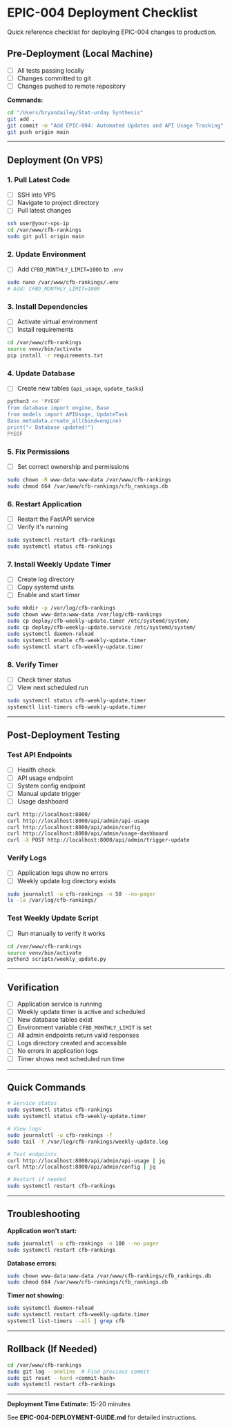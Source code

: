 # EPIC-004 Deployment Checklist

Quick reference checklist for deploying EPIC-004 changes to production.

## Pre-Deployment (Local Machine)

- [ ] All tests passing locally
- [ ] Changes committed to git
- [ ] Changes pushed to remote repository

**Commands:**
```bash
cd "/Users/bryandailey/Stat-urday Synthesis"
git add .
git commit -m "Add EPIC-004: Automated Updates and API Usage Tracking"
git push origin main
```

---

## Deployment (On VPS)

### 1. Pull Latest Code
- [ ] SSH into VPS
- [ ] Navigate to project directory
- [ ] Pull latest changes

```bash
ssh user@your-vps-ip
cd /var/www/cfb-rankings
sudo git pull origin main
```

### 2. Update Environment
- [ ] Add `CFBD_MONTHLY_LIMIT=1000` to `.env`

```bash
sudo nano /var/www/cfb-rankings/.env
# Add: CFBD_MONTHLY_LIMIT=1000
```

### 3. Install Dependencies
- [ ] Activate virtual environment
- [ ] Install requirements

```bash
cd /var/www/cfb-rankings
source venv/bin/activate
pip install -r requirements.txt
```

### 4. Update Database
- [ ] Create new tables (`api_usage`, `update_tasks`)

```bash
python3 << 'PYEOF'
from database import engine, Base
from models import APIUsage, UpdateTask
Base.metadata.create_all(bind=engine)
print("✓ Database updated!")
PYEOF
```

### 5. Fix Permissions
- [ ] Set correct ownership and permissions

```bash
sudo chown -R www-data:www-data /var/www/cfb-rankings
sudo chmod 664 /var/www/cfb-rankings/cfb_rankings.db
```

### 6. Restart Application
- [ ] Restart the FastAPI service
- [ ] Verify it's running

```bash
sudo systemctl restart cfb-rankings
sudo systemctl status cfb-rankings
```

### 7. Install Weekly Update Timer
- [ ] Create log directory
- [ ] Copy systemd units
- [ ] Enable and start timer

```bash
sudo mkdir -p /var/log/cfb-rankings
sudo chown www-data:www-data /var/log/cfb-rankings
sudo cp deploy/cfb-weekly-update.timer /etc/systemd/system/
sudo cp deploy/cfb-weekly-update.service /etc/systemd/system/
sudo systemctl daemon-reload
sudo systemctl enable cfb-weekly-update.timer
sudo systemctl start cfb-weekly-update.timer
```

### 8. Verify Timer
- [ ] Check timer status
- [ ] View next scheduled run

```bash
sudo systemctl status cfb-weekly-update.timer
systemctl list-timers cfb-weekly-update.timer
```

---

## Post-Deployment Testing

### Test API Endpoints
- [ ] Health check
- [ ] API usage endpoint
- [ ] System config endpoint
- [ ] Manual update trigger
- [ ] Usage dashboard

```bash
curl http://localhost:8000/
curl http://localhost:8000/api/admin/api-usage
curl http://localhost:8000/api/admin/config
curl http://localhost:8000/api/admin/usage-dashboard
curl -X POST http://localhost:8000/api/admin/trigger-update
```

### Verify Logs
- [ ] Application logs show no errors
- [ ] Weekly update log directory exists

```bash
sudo journalctl -u cfb-rankings -n 50 --no-pager
ls -la /var/log/cfb-rankings/
```

### Test Weekly Update Script
- [ ] Run manually to verify it works

```bash
cd /var/www/cfb-rankings
source venv/bin/activate
python3 scripts/weekly_update.py
```

---

## Verification

- [ ] Application service is running
- [ ] Weekly update timer is active and scheduled
- [ ] New database tables exist
- [ ] Environment variable `CFBD_MONTHLY_LIMIT` is set
- [ ] All admin endpoints return valid responses
- [ ] Logs directory created and accessible
- [ ] No errors in application logs
- [ ] Timer shows next scheduled run time

---

## Quick Commands

```bash
# Service status
sudo systemctl status cfb-rankings
sudo systemctl status cfb-weekly-update.timer

# View logs
sudo journalctl -u cfb-rankings -f
sudo tail -f /var/log/cfb-rankings/weekly-update.log

# Test endpoints
curl http://localhost:8000/api/admin/api-usage | jq
curl http://localhost:8000/api/admin/config | jq

# Restart if needed
sudo systemctl restart cfb-rankings
```

---

## Troubleshooting

**Application won't start:**
```bash
sudo journalctl -u cfb-rankings -n 100 --no-pager
sudo systemctl restart cfb-rankings
```

**Database errors:**
```bash
sudo chown www-data:www-data /var/www/cfb-rankings/cfb_rankings.db
sudo chmod 664 /var/www/cfb-rankings/cfb_rankings.db
```

**Timer not showing:**
```bash
sudo systemctl daemon-reload
sudo systemctl restart cfb-weekly-update.timer
systemctl list-timers --all | grep cfb
```

---

## Rollback (If Needed)

```bash
cd /var/www/cfb-rankings
sudo git log --oneline  # Find previous commit
sudo git reset --hard <commit-hash>
sudo systemctl restart cfb-rankings
```

---

**Deployment Time Estimate:** 15-20 minutes

See **EPIC-004-DEPLOYMENT-GUIDE.md** for detailed instructions.
